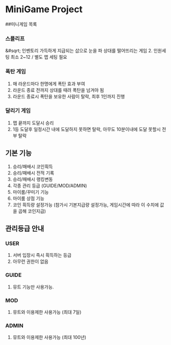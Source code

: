 # MiniGame Project

##미니게임 목록
### 스플리프
 &#sqrt; 인벤토리 가득하게 지급되는 삽으로 눈을 파 상대를 떨어뜨리는 게임
 2. 인원세팅 최소 2~12 / 별도 맵 세팅 필요
### 폭탄 게임
 1. 매 라운드마다 한명에게 폭탄 효과 부여
 2. 라운드 종료 전까지 상대를 때려 폭탄을 넘겨야 됨
 3. 라운드 종료시 폭탄을 보유한 사람이 탈락, 최후 1인까지 진행
### 달리기 게임
 1. 맵 끝까지 도달시 승리
 2. 1등 도달후 일정시간 내에 도달하지 못하면 탈락, 아무도 10분이내에 도달 못할시 전부 탈락
## 기본 기능
 1. 승리/패배시 코인흭득
 2. 승리/패배시 전적 기록
 3. 승리/패배시 랭킹변동
 4. 각종 관리 등급 (GUIDE/MOD/ADMIN)
 5. 마이룸/꾸미기 기능
 6. 마이룸 상점 기능
 7. 코인 흭득량 설정가능 (참가시 기본지급량 설정가능, 게임시간에 따라 이 수치에 값을 곱해 코인지급)
## 관리등급 안내
### USER
 1. 서버 입장시 즉시 흭득하는 등급
 2. 아무런 권한이 없음
### GUIDE
 1. 뮤트 기능만 사용가능.
### MOD
 1. 뮤트와 이용제한 사용가능 (최대 7일)
### ADMIN
 1. 뮤트와 이용제한 사용가능 (최대 100년)
